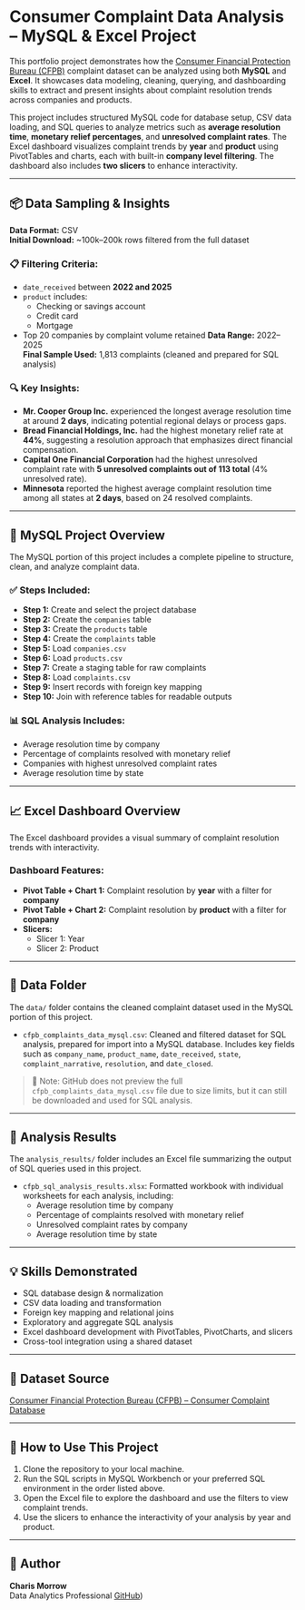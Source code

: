 # Consumer Complaint Data Analysis – MySQL & Excel Project

This portfolio project demonstrates how the [Consumer Financial Protection Bureau (CFPB)](https://www.consumerfinance.gov/data-research/consumer-complaints/) complaint dataset can be analyzed using both **MySQL** and **Excel**. It showcases data modeling, cleaning, querying, and dashboarding skills to extract and present insights about complaint resolution trends across companies and products.

This project includes structured MySQL code for database setup, CSV data loading, and SQL queries to analyze metrics such as **average resolution time**, **monetary relief percentages**, and **unresolved complaint rates**. The Excel dashboard visualizes complaint trends by **year** and **product** using PivotTables and charts, each with built-in **company level filtering**. The dashboard also includes **two slicers** to enhance interactivity.

---

## 📦 Data Sampling & Insights
**Data Format:** CSV  
**Initial Download:** ~100k–200k rows filtered from the full dataset

### 📋 Filtering Criteria:
- `date_received` between **2022 and 2025**
- `product` includes:
  - Checking or savings account
  - Credit card
  - Mortgage  
- Top 20 companies by complaint volume retained
**Data Range:** 2022–2025  
**Final Sample Used:** 1,813 complaints (cleaned and prepared for SQL analysis)

### 🔍 Key Insights:
- **Mr. Cooper Group Inc.** experienced the longest average resolution time at around **2 days**, indicating potential regional delays or process gaps.
- **Bread Financial Holdings, Inc.** had the highest monetary relief rate at **44%**, suggesting a resolution approach that emphasizes direct financial compensation.
- **Capital One Financial Corporation** had the highest unresolved complaint rate with **5 unresolved complaints out of 113 total** (4% unresolved rate).
- **Minnesota** reported the highest average complaint resolution time among all states at **2 days**, based on 24 resolved complaints.

---

## 🐬 MySQL Project Overview

The MySQL portion of this project includes a complete pipeline to structure, clean, and analyze complaint data.

### ✅ Steps Included:
- **Step 1:** Create and select the project database  
- **Step 2:** Create the `companies` table  
- **Step 3:** Create the `products` table  
- **Step 4:** Create the `complaints` table  
- **Step 5:** Load `companies.csv`  
- **Step 6:** Load `products.csv`  
- **Step 7:** Create a staging table for raw complaints  
- **Step 8:** Load `complaints.csv`  
- **Step 9:** Insert records with foreign key mapping  
- **Step 10:** Join with reference tables for readable outputs  

### 📊 SQL Analysis Includes:
- Average resolution time by company  
- Percentage of complaints resolved with monetary relief  
- Companies with highest unresolved complaint rates  
- Average resolution time by state

---

## 📈 Excel Dashboard Overview

The Excel dashboard provides a visual summary of complaint resolution trends with interactivity.

### Dashboard Features:
- **Pivot Table + Chart 1:** Complaint resolution by **year** with a filter for **company**
- **Pivot Table + Chart 2:** Complaint resolution by **product** with a filter for **company**
- **Slicers:**
  - Slicer 1: Year 
  - Slicer 2: Product

---

## 📂 Data Folder

The `data/` folder contains the cleaned complaint dataset used in the MySQL portion of this project.

- `cfpb_complaints_data_mysql.csv`: Cleaned and filtered dataset for SQL analysis, prepared for import into a MySQL database. Includes key fields such as `company_name`, `product_name`, `date_received`,  `state`, `complaint_narrative`, `resolution`, and `date_closed`.
> 📌 Note: GitHub does not preview the full `cfpb_complaints_data_mysql.csv` file due to size limits, but it can still be downloaded and used for SQL analysis.

---

## 📂 Analysis Results

The `analysis_results/` folder includes an Excel file summarizing the output of SQL queries used in this project.

- `cfpb_sql_analysis_results.xlsx`: Formatted workbook with individual worksheets for each analysis, including:
  - Average resolution time by company
  - Percentage of complaints resolved with monetary relief
  - Unresolved complaint rates by company
  - Average resolution time by state

---

## 💡 Skills Demonstrated

- SQL database design & normalization  
- CSV data loading and transformation  
- Foreign key mapping and relational joins  
- Exploratory and aggregate SQL analysis  
- Excel dashboard development with PivotTables, PivotCharts, and slicers  
- Cross-tool integration using a shared dataset  

---

## 📎 Dataset Source

[Consumer Financial Protection Bureau (CFPB) – Consumer Complaint Database](https://www.consumerfinance.gov/data-research/consumer-complaints/)

---

## 🔗 How to Use This Project

1. Clone the repository to your local machine.
2. Run the SQL scripts in MySQL Workbench or your preferred SQL environment in the order listed above.
3. Open the Excel file to explore the dashboard and use the filters to view complaint trends.
4. Use the slicers to enhance the interactivity of your analysis by year and product.

---

## 👤 Author

**Charis Morrow**  
Data Analytics Professional 
[GitHub](https://github.com/CharisMorrow))




